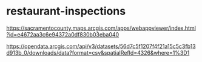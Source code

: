 # restaurant-inspections

<https://sacramentocounty.maps.arcgis.com/apps/webappviewer/index.html?id=e4672aa3c6e94372a0df830b03eba040>

<https://opendata.arcgis.com/api/v3/datasets/56d7c5f1207f4f21a15c5c3fb13d913b_0/downloads/data?format=csv&spatialRefId=4326&where=1%3D1>
